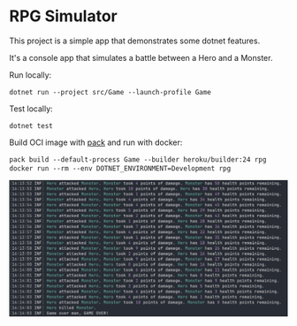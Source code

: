 # RPG Simulator

This project is a simple app that demonstrates some dotnet features.

It's a console app that simulates a battle between a Hero and a Monster.

Run locally:
```
dotnet run --project src/Game --launch-profile Game
```

Test locally:
```
dotnet test
```

Build OCI image with [pack](https://github.com/buildpacks/pack) and run with docker:
```
pack build --default-process Game --builder heroku/builder:24 rpg
docker run --rm --env DOTNET_ENVIRONMENT=Development rpg
```

![screenshot.png](screenshot.png)